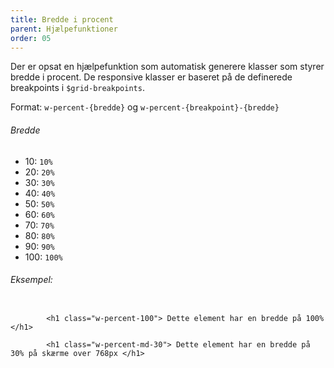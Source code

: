 ```yaml
---
title: Bredde i procent
parent: Hjælpefunktioner
order: 05
---
```


<p>Der er opsat en hjælpefunktion som automatisk generere klasser som styrer bredde i procent. De responsive klasser er baseret på de definerede breakpoints i <code>$grid-breakpoints</code>.</p>
Format: <code>w-percent-{bredde}</code> og <code>w-percent-{breakpoint}-{bredde}</code>

<h6 class="mb-0">Bredde</h6>
<ul>
    <li>10: <code>10%</code></li>
    <li>20: <code>20%</code></li>
    <li>30: <code>30%</code></li>
    <li>40: <code>40%</code></li>
    <li>50: <code>50%</code></li>
    <li>60: <code>60%</code></li>
    <li>70: <code>70%</code></li>
    <li>80: <code>80%</code></li>
    <li>90: <code>90%</code></li>
    <li>100: <code>100%</code></li>
</ul>

<h6>Eksempel:</h6>
<div class="code-highlight">
    <code>
        &lt;h1 class="w-percent-100"&gt; Dette element har en bredde på 100% &lt;/h1&gt; <br>
        &lt;h1 class="w-percent-md-30"&gt; Dette element har en bredde på 30% på skærme over 768px &lt;/h1&gt;
    </code>
</div>


